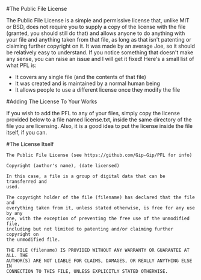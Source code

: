#The Public File License

The Public File License is a simple and permissive license that, unlike MIT or
BSD, does not require you to supply a copy of the license with the file
(granted, you should still do that) and allows anyone to do anything with your
file and anything taken from that file, as long as that isn't patenting or
claiming further copyright on it. It was made by an average Joe, so it should
be relatively easy to understand. If you notice something that doesn't make any
sense, you can raise an issue and I will get it fixed! Here's a small list of
what PFL is:

 * It covers any single file (and the contents of that file)
 * It was created and is maintained by a normal human being
 * It allows people to use a different license once they modify the file

#Adding The License To Your Works

If you wish to add the PFL to any of your files, simply copy the license
provided below to a file named license.txt, inside the same directory of the
file you are licensing. Also, it is a good idea to put the license inside the
file itself, if you can.

#The License Itself

	The Public File License (see https://github.com/Gip-Gip/PFL for info)
	
	Copyright (author's name), (date licensed)
	
	In this case, a file is a group of digital data that can be transferred and
	used.

	The copyright holder of the file (filename) has declared that the file and
	everything taken from it, unless stated otherwise, is free for any use by any
	one, with the exception of preventing the free use of the unmodified file, 
	including but not limited to patenting and/or claiming further copyright on
	the unmodified file.
	
	THE FILE (filename) IS PROVIDED WITHOUT ANY WARRANTY OR GUARANTEE AT ALL. THE
	AUTHOR(S) ARE NOT LIABLE FOR CLAIMS, DAMAGES, OR REALLY ANYTHING ELSE IN
	CONNECTION TO THIS FILE, UNLESS EXPLICITLY STATED OTHERWISE.
